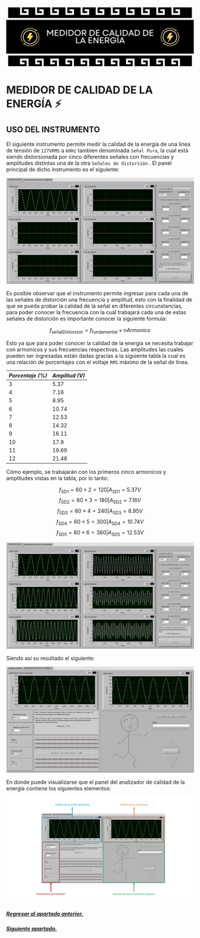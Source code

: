 <div>
  <img src="../../assets/imgs/01 - MCE/header.png"/>
</div>

# MEDIDOR DE CALIDAD DE LA ENERGÍA :zap:

## USO DEL INSTRUMENTO

El siguiente instrumento permite medir la calidad de la energía de una linea de tensión de `127VRMS` a `60Hz` tambien denominada `Señal Pura`, la cual está siendo distorsionada por cinco diferentes señales con frecuencías y amplitudes distintas una de la otra `Señales de distorsión` . El panel principal de dicho instrumento es el siguiente:

<div><img src="/assets/imgs/01 - MCE/FP_1.png"></div>

Es posible observar que el instrumento permite ingresar para cada una de las señales de distorción una frecuencía y amplitud, esto con la finalidad de que se pueda probar la calidad de la señal en diferentes circunstancías, para poder conocer la frecuencía con la cuál trabajará cada una de estas señales de distorción es importante conocer la siguiente formula:

$$ f_{\text{señalDistorsion}} = f_{\text{fundamental}} \times nArmonico $$

Esto ya que para poder conocer la calidad de la energía se necesita trabajar con armonicos y sus frecuencias respectivas. Las amplitudes las cuales pueden ser ingresadas están dadas gracias a la siguiente tabla la cual es una relación de porcentajes con el voltaje `RMS` máximo de la señal de línea.

| **_Porcentaje (%)_** | **_Amplitud (V)_** |
|----------------------|--------------------|
| 3                    | 5.37               |
| 4                    | 7.16               |
| 5                    | 8.95               |
| 6                    | 10.74              |
| 7                    | 12.53              |
| 8                    | 14.32              |
| 9                    | 16.11              |
| 10                   | 17.9               |
| 11                   | 19.69              |
| 12                   | 21.48              |

Cómo ejemplo, se trabajarán con los primeros cinco armonicos y amplitudes vistas en la tabla, por lo tanto:

$$ f_{\text{SD1}} = 60 \times 2 = 120 | A_{\text{SD1}} = 5.37V$$
$$ f_{\text{SD2}} = 60 \times 3 = 180 | A_{\text{SD2}} = 7.16V$$
$$ f_{\text{SD3}} = 60 \times 4 = 240 | A_{\text{SD3}} = 8.95V$$
$$ f_{\text{SD4}} = 60 \times 5 = 300 | A_{\text{SD4}} = 10.74V$$
$$ f_{\text{SD5}} = 60 \times 6 = 360 | A_{\text{SD5}} = 12.53V$$

<div><img src="/assets/imgs/01 - MCE/FP_2.png"></div>

Siendo así su resultado el siguiente:

<div><img src="/assets/imgs/01 - MCE/FP_3.png"></div>

En donde puede visualizarse que el panel del analizador de calidad de la energía contiene los siguientes elementos:

<div><img src="/assets/imgs/01 - MCE/FP_4.png"></div>

##### <a href="/README.md">Regresar al apartado anterior.</a>
##### <a href="../01 - MCE/01 - BD.md">Siguiente apartado.</a>